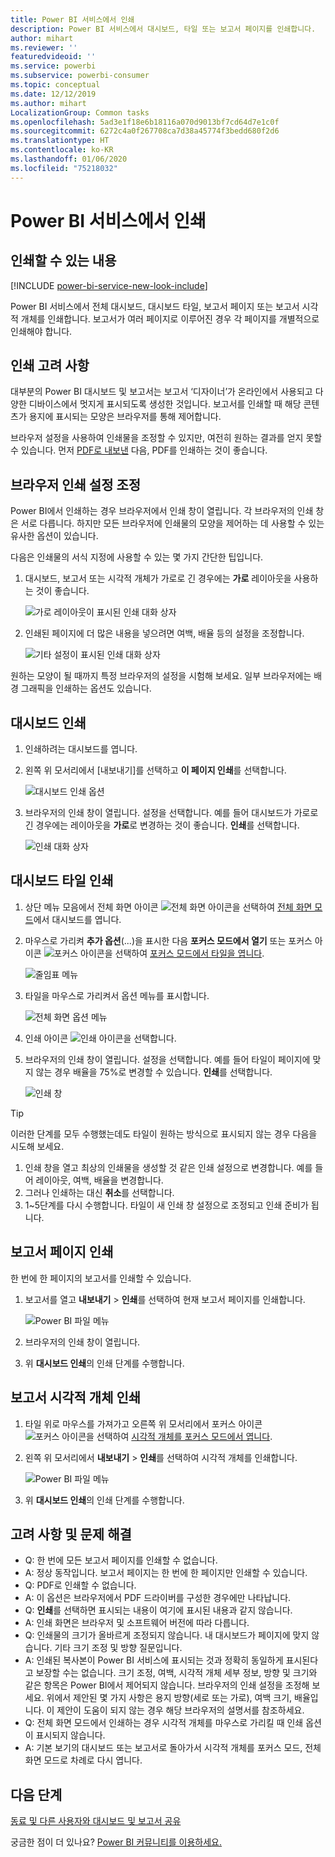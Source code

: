 ```yaml
---
title: Power BI 서비스에서 인쇄
description: Power BI 서비스에서 대시보드, 타일 또는 보고서 페이지를 인쇄합니다.
author: mihart
ms.reviewer: ''
featuredvideoid: ''
ms.service: powerbi
ms.subservice: powerbi-consumer
ms.topic: conceptual
ms.date: 12/12/2019
ms.author: mihart
LocalizationGroup: Common tasks
ms.openlocfilehash: 5ad3e1f18e6b18116a070d9013bf7cd64d7e1c0f
ms.sourcegitcommit: 6272c4a0f267708ca7d38a45774f3bedd680f2d6
ms.translationtype: HT
ms.contentlocale: ko-KR
ms.lasthandoff: 01/06/2020
ms.locfileid: "75218032"
---
```

# <a name="printing-from-the-power-bi-service"></a>Power BI 서비스에서 인쇄

## <a name="what-can-be-printed"></a>인쇄할 수 있는 내용
[!INCLUDE [power-bi-service-new-look-include](../includes/power-bi-service-new-look-include.md)]

Power BI 서비스에서 전체 대시보드, 대시보드 타일, 보고서 페이지 또는 보고서 시각적 개체를 인쇄합니다. 보고서가 여러 페이지로 이루어진 경우 각 페이지를 개별적으로 인쇄해야 합니다. 

## <a name="printing-considerations"></a>인쇄 고려 사항

대부분의 Power BI 대시보드 및 보고서는 보고서 ‘디자이너’가 온라인에서 사용되고 다양한 디바이스에서 멋지게 표시되도록 생성한 것입니다.  보고서를 인쇄할 때 해당 콘텐츠가 용지에 표시되는 모양은 브라우저를 통해 제어합니다. 

브라우저 설정을 사용하여 인쇄물을 조정할 수 있지만, 여전히 원하는 결과를 얻지 못할 수 있습니다. 먼저 [PDF로 내보낸](end-user-pdf.md) 다음, PDF를 인쇄하는 것이 좋습니다. 

## <a name="adjust-your-browser-print-settings"></a>브라우저 인쇄 설정 조정
Power BI에서 인쇄하는 경우 브라우저에서 인쇄 창이 열립니다. 각 브라우저의 인쇄 창은 서로 다릅니다. 하지만 모든 브라우저에 인쇄물의 모양을 제어하는 데 사용할 수 있는 유사한 옵션이 있습니다. 

다음은 인쇄물의 서식 지정에 사용할 수 있는 몇 가지 간단한 팁입니다.

   > 
1. 대시보드, 보고서 또는 시각적 개체가 가로로 긴 경우에는 **가로** 레이아웃을 사용하는 것이 좋습니다. 

   ![가로 레이아웃이 표시된 인쇄 대화 상자](./media/end-user-print/power-bi-landscape-layout.png)

2. 인쇄된 페이지에 더 많은 내용을 넣으려면 여백, 배율 등의 설정을 조정합니다. 

    ![기타 설정이 표시된 인쇄 대화 상자](./media/end-user-print/power-bi-margins.png)

원하는 모양이 될 때까지 특정 브라우저의 설정을 시험해 보세요. 일부 브라우저에는 배경 그래픽을 인쇄하는 옵션도 있습니다. 

## <a name="print-a-dashboard"></a>대시보드 인쇄
1. 인쇄하려는 대시보드를 엽니다.
2. 왼쪽 위 모서리에서 [내보내기]를 선택하고 **이 페이지 인쇄**를 선택합니다.
   
    ![대시보드 인쇄 옵션](./media/end-user-print/power-bi-dashboard-print.png)

3. 브라우저의 인쇄 창이 열립니다. 설정을 선택합니다. 예를 들어 대시보드가 가로로 긴 경우에는 레이아웃을 **가로**로 변경하는 것이 좋습니다. **인쇄**를 선택합니다.
   
    ![인쇄 대화 상자](./media/end-user-print/power-bi-print-dash.png)

## <a name="print-a-dashboard-tile"></a>대시보드 타일 인쇄
1. 상단 메뉴 모음에서 전체 화면 아이콘 ![전체 화면 아이콘](./media/end-user-print/power-bi-full-screen.png)을 선택하여 [전체 화면 모드](end-user-focus.md)에서 대시보드를 엽니다.

3. 마우스로 가리켜 **추가 옵션**(...)을 표시한 다음 **포커스 모드에서 열기** 또는 포커스 아이콘 ![포커스 아이콘](./media/end-user-print/power-bi-focus-icon.png)을 선택하여 [포커스 모드에서 타일을 엽니다](end-user-focus.md).
   
    ![줄임표 메뉴](./media/end-user-print/power-bi-menu-options.png)

4. 타일을 마우스로 가리켜서 옵션 메뉴를 표시합니다.
   
    ![전체 화면 옵션 메뉴](./media/end-user-print/menu-options-new.png)

4. 인쇄 아이콘 ![인쇄 아이콘](./media/end-user-print/print-icon.png)을 선택합니다.     

5. 브라우저의 인쇄 창이 열립니다. 설정을 선택합니다. 예를 들어 타일이 페이지에 맞지 않는 경우 배율을 75%로 변경할 수 있습니다. **인쇄**를 선택합니다.

    ![인쇄 창](./media/end-user-print/power-bi-scale.png) 

> [!TIP]
> 이러한 단계를 모두 수행했는데도 타일이 원하는 방식으로 표시되지 않는 경우 다음을 시도해 보세요.
> 1. 인쇄 창을 열고 최상의 인쇄물을 생성할 것 같은 인쇄 설정으로 변경합니다. 예를 들어 레이아웃, 여백, 배율을 변경합니다. 
> 2. 그러나 인쇄하는 대신 **취소**를 선택합니다. 
> 3. 1~5단계를 다시 수행합니다. 타일이 새 인쇄 창 설정으로 조정되고 인쇄 준비가 됩니다.

## <a name="print-a-report-page"></a>보고서 페이지 인쇄
한 번에 한 페이지의 보고서를 인쇄할 수 있습니다.

1. 보고서를 열고 **내보내기** > **인쇄**를 선택하여 현재 보고서 페이지를 인쇄합니다.
   
    ![Power BI 파일 메뉴](./media/end-user-print/power-bi-report-print.png)
2. 브라우저의 인쇄 창이 열립니다.

3. 위 **대시보드 인쇄**의 인쇄 단계를 수행합니다.
   


## <a name="print-a-report-visual"></a>보고서 시각적 개체 인쇄
1. 타일 위로 마우스를 가져가고 오른쪽 위 모서리에서 포커스 아이콘 ![포커스 아이콘](./media/end-user-print/power-bi-focus-icon.png)을 선택하여 [시각적 개체를 포커스 모드에서 엽니다](end-user-focus.md).

2. 왼쪽 위 모서리에서 **내보내기** > **인쇄**를 선택하여 시각적 개체를 인쇄합니다.

    ![Power BI 파일 메뉴](./media/end-user-print/power-bi-report-print.png)


3. 위 **대시보드 인쇄**의 인쇄 단계를 수행합니다.

## <a name="considerations-and-troubleshooting"></a>고려 사항 및 문제 해결

* Q: 한 번에 모든 보고서 페이지를 인쇄할 수 없습니다.    
* A: 정상 동작입니다. 보고서 페이지는 한 번에 한 페이지만 인쇄할 수 있습니다.
* Q: PDF로 인쇄할 수 없습니다.    
* A: 이 옵션은 브라우저에서 PDF 드라이버를 구성한 경우에만 나타납니다.    
* Q: **인쇄**를 선택하면 표시되는 내용이 여기에 표시된 내용과 같지 않습니다.    
* A: 인쇄 화면은 브라우저 및 소프트웨어 버전에 따라 다릅니다.
* Q: 인쇄물의 크기가 올바르게 조정되지 않습니다.  내 대시보드가 페이지에 맞지 않습니다. 기타 크기 조정 및 방향 질문입니다.    
* A: 인쇄된 복사본이 Power BI 서비스에 표시되는 것과 정확히 동일하게 표시된다고 보장할 수는 없습니다. 크기 조정, 여백, 시각적 개체 세부 정보, 방향 및 크기와 같은 항목은 Power BI에서 제어되지 않습니다. 브라우저의 인쇄 설정을 조정해 보세요. 위에서 제안된 몇 가지 사항은 용지 방향(세로 또는 가로), 여백 크기, 배율입니다. 이 제안이 도움이 되지 않는 경우 해당 브라우저의 설명서를 참조하세요.      
* Q: 전체 화면 모드에서 인쇄하는 경우 시각적 개체를 마우스로 가리킬 때 인쇄 옵션이 표시되지 않습니다.   
* A: 기본 보기의 대시보드 또는 보고서로 돌아가서 시각적 개체를 포커스 모드, 전체 화면 모드로 차례로 다시 엽니다. 

## <a name="next-steps"></a>다음 단계
[동료 및 다른 사용자와 대시보드 및 보고서 공유](../service-share-dashboards.md)

궁금한 점이 더 있나요? [Power BI 커뮤니티를 이용하세요.](https://community.powerbi.com/)

